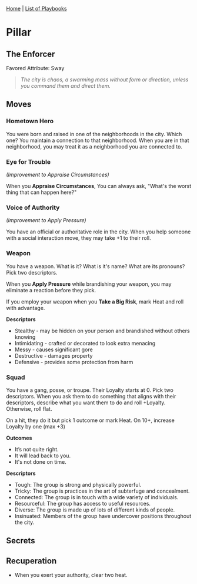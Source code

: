 [Home](../index.md) | [List of Playbooks](../index.md#Playbooks)

# Pillar
## The Enforcer
Favored Attribute: Sway

> *The city is chaos, a swarming mass without form or direction, unless you command them and direct them.*

## Moves

### Hometown Hero
You were born and raised in one of the neighborhoods in the city. Which one? You maintain a connection to that neighborhood. When you are in that neighborhood, you may treat it as a neighborhood you are connected to.

### Eye for Trouble
*(Improvement to Appraise Circumstances)*

When you **Appraise Circumstances**, You can always ask, "What's the worst thing that can happen here?"

### Voice of Authority
*(Improvement to Apply Pressure)*

You have an official or authoritative role in the city. When you help someone with a social interaction move, they may take +1 to their roll. 

### Weapon
You have a weapon. What is it? What is it's name? What are its pronouns? Pick two descriptors. 

When you **Apply Pressure** while brandishing your weapon, you may eliminate a reaction before they pick.

If you employ your weapon when you **Take a Big Risk**, mark Heat and roll with advantage.

**Descriptors**
- Stealthy - may be hidden on your person and brandished without others knowing
- Intimidating - crafted or decorated to look extra menacing
- Messy - causes significant gore
- Destructive - damages property
- Defensive - provides some protection from harm

### Squad
You have a gang, posse, or troupe. Their Loyalty starts at 0. Pick two descriptors. When you ask them to do something that aligns with their descriptors, describe what you want them to do and roll +Loyalty. Otherwise, roll flat.

On a hit, they do it but pick 1 outcome or mark Heat. On 10+, increase Loyalty by one (max +3)

**Outcomes**
- It’s not quite right.
- It will lead back to you.
- It's not done on time.

**Descriptors**
- Tough: The group is strong and physically powerful.
- Tricky: The group is practices in the art of subterfuge and concealment.
- Connected: The group is in touch with a wide variety of individuals.
- Resourceful: The group has access to useful resources.
- Diverse: The group is made up of lots of different kinds of people.
- Insinuated: Members of the group have undercover positions throughout the city.


## Secrets
## Recuperation
- When you exert your authority, clear two heat.